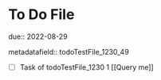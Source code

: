 # To Do File

due:: 2022-08-29

metadatafield:: todoTestFile_1230_49

- [ ] Task of todoTestFile_1230 1 [[Query me]]
